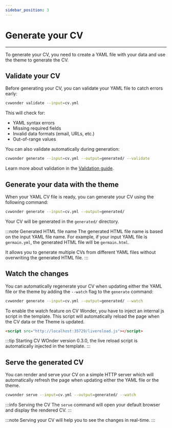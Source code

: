```yaml
---
sidebar_position: 3
---
```

# Generate your CV

---

To generate your CV, you need to create a YAML file with your data and use the theme to generate the CV.

## Validate your CV

Before generating your CV, you can validate your YAML file to catch errors early:

```bash
cvwonder validate --input=cv.yml
```

This will check for:
- YAML syntax errors
- Missing required fields
- Invalid data formats (email, URLs, etc.)
- Out-of-range values

You can also validate automatically during generation:

```bash
cvwonder generate --input=cv.yml --output=generated/ --validate
```

Learn more about validation in the [Validation guide](../validation/index.md).

## Generate your data with the theme

When your YAML CV file is ready, you can generate your CV using the following command:

```bash
cvwonder generate --input=cv.yml --output=generated/
```

Your CV will be generated in the `generated/` directory.

:::note Generated HTML file name
The generated HTML file name is based on the input YAML file name. For example, if your input YAML file is `germain.yml`, the generated HTML file will be `germain.html`.

It allows you to generate multiple CVs from different YAML files without overwriting the generated HTML file.
:::

## Watch the changes

You can automatically regenerate your CV when updating either the YAML file or the theme by adding the `--watch` flag to the `generate` command:

```bash
cvwonder generate --input=cv.yml --output=generated/ --watch
```

To enable the watch feature on CV Wonder, you have to inject an internal js script in the template. This script will automatically reload the page when the CV data or the Theme is updated.

```html
<script src="http://localhost:35729/livereload.js"></script>
```

:::tip
Starting CV WOnder version 0.3.0, the live reload script is automatically injected in the template.
:::

## Serve the generated CV

You can render and serve your CV on a simple HTTP server which will automatically refresh the page when updating either the YAML file or the theme.

```bash
cvwonder serve --input=cv.yml --output=generated/ --watch
```

:::info Serving the CV
The `serve` command will open your default browser and display the rendered CV.
:::

:::note
Serving your CV will help you to see the changes in real-time.
:::
